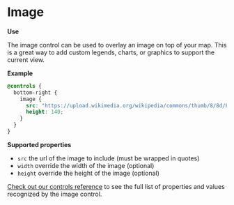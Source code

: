 # Image

**Use**

The image control can be used to overlay an image on top of your map. This is a great way to add custom legends, charts, or graphics to support the current view.

**Example**

```scss
@controls {
  bottom-right {
    image {
      src: "https://upload.wikimedia.org/wikipedia/commons/thumb/8/8d/President_Barack_Obama.jpg/220px-President_Barack_Obama.jpg";
      height: 140;
    }
  }
}
```

**Supported properties**

* `src` the url of the image to include (must be wrapped in quotes)
* `width` override the width of the image (optional)
* `height` override the height of the image (optional)

[Check out our controls reference](/guides/controls/controls-reference.md) to see the full list of properties and values recognized by the image control.
